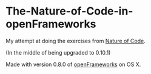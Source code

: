 The-Nature-of-Code-in-openFrameworks
====================================

My attempt at doing the exercises from [Nature of Code](http://natureofcode.com).

(In the middle of being upgraded to 0.10.1)

Made with version 0.8.0 of [openFrameworks](http://www.openframeworks.cc) on OS X.